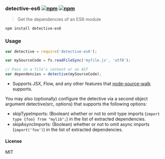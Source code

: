 ### detective-es6 [![npm](http://img.shields.io/npm/v/detective-es6.svg)](https://npmjs.org/package/detective-es6) [![npm](http://img.shields.io/npm/dm/detective-es6.svg)](https://npmjs.org/package/detective-es6)

> Get the dependencies of an ES6 module

`npm install detective-es6`

### Usage

```js
var detective = require('detective-es6');

var mySourceCode = fs.readFileSync('myfile.js', 'utf8');

// Pass in a file's content or an AST
var dependencies = detective(mySourceCode);

```
* Supports JSX, Flow, and any other features that [node-source-walk](https://github.com/mrjoelkemp/node-source-walk) supports.

You may also (optionally) configure the detective via a second object argument detective(src, options) that supports the following options:

- skipTypeImports: (Boolean) whether or not to omit type imports (`import type {foo} from "mylib";`) in the list of extracted dependencies.
- skipAsyncImports: (Boolean) whether or not to omit async imports (`import('foo')`) in the list of extracted dependencies.


#### License

MIT
